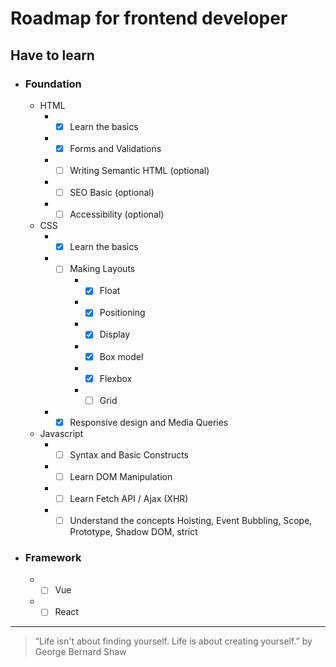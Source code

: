 # Roadmap for frontend developer

## Have to learn
- ### Foundation
    - HTML
        - - [x] Learn the basics
        - - [x] Forms and Validations
        - - [ ] Writing Semantic HTML (optional)
        - - [ ] SEO Basic (optional)
        - - [ ] Accessibility (optional)
    - CSS
        - - [x] Learn the basics
        - - [ ] Making Layouts
            - - [x] Float
            - - [x] Positioning
            - - [x] Display
            - - [x] Box model
            - - [x] Flexbox
            - - [ ] Grid
        - - [x] Responsive design and Media Queries
    - Javascript
        - - [ ] Syntax and Basic Constructs
        - - [ ] Learn DOM Manipulation
        - - [ ] Learn Fetch API / Ajax (XHR)
        - - [ ] Understand the concepts Hoisting, Event Bubbling, Scope, Prototype, Shadow DOM, strict

- ### Framework
    - - [ ] Vue
    - - [ ] React

---
> “Life isn't about finding yourself. Life is about creating yourself.”
> by George Bernard Shaw